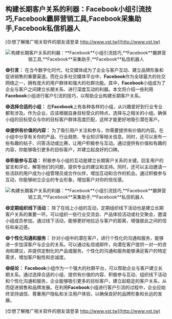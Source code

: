 ## **构建长期客户关系的利器：**Facebook**小组引流技巧,**Facebook**霸屏营销工具,**Facebook**采集助手,**Facebook**私信机器人**

[😍想了解推广相关软件的朋友请登录 http://www.vst.tw](http://www.vst.tw)

 <center><img src="https://vst.tw/MP4/tuiguang/png/6.png" alt="构建长期客户关系的利器：**Facebook**小组引流技巧,**Facebook**霸屏营销工具,**Facebook**采集助手,**Facebook**私信机器人"></center>

**😄引言：**
在当今数字化时代，社交媒体成为了企业与客户互动、建立品牌形象和促进销售的重要渠道。而在众多社交媒体平台中，**Facebook**作为全球最大的社交网络之一，拥有庞大的用户群体和强大的社群功能。其中，**Facebook**小组成为了企业与客户之间建立长期关系、进行深度互动的利器。本文将介绍一些利用**Facebook**小组进行客户引流的技巧，以帮助企业构建长期客户关系。

**😄选择合适的小组：**
在**Facebook**上有各种各样的小组，从兴趣爱好到行业专业都有涉及。作为企业，应该根据自身目标受众的特点，选择与之相关的小组。确保小组的目标受众与你的目标客户群体高度匹配，这样才能更好地吸引潜在客户。

**😄提供有价值的内容：**
为了吸引用户关注和参与，你需要提供有价值的内容。在小组中分享有关你的产品、行业趋势、专业知识等相关信息。同时，还可以发布一些有趣的帖子、问答活动或比赛，让用户积极参与互动。通过提供有价值和有趣的内容，你能够吸引更多的目标客户，并建立起良好的口碑。

**😄积极参与互动：**
积极参与小组的互动是建立长期客户关系的关键。回复用户的留言和评论，解答他们的问题，提供专业的建议和支持。同时，还可以主动邀请一些活跃的用户成为小组管理员或合作伙伴，增加互动和合作的机会。通过积极参与互动，你能够树立企业的专业形象，增加客户对你的信任感。

 <center><img src="https://vst.tw/MP4/tuiguang/png/1.png" alt="构建长期客户关系的利器：**Facebook**小组引流技巧,**Facebook**霸屏营销工具,**Facebook**采集助手,**Facebook**私信机器人"></center>

**😄定期组织线下活动：**
除了在线上小组的互动，定期组织线下活动也是建立长期客户关系的重要一环。可以组织一些行业交流会、产品体验活动或社交聚会，邀请小组成员参加。通过线下活动，能够更好地拉近与客户的距离，增强彼此之间的信任和亲近感。

**😄个性化沟通和服务：**
针对小组中的潜在客户，进行个性化的沟通和服务，能够进一步加深客户与企业的关系。可以通过私信或邮件，向潜在客户提供一对一的咨询和建议，并提供定制化的产品或服务。个性化的沟通和服务能够满足客户的特定需求，增加客户黏性和忠诚度。

**😄结论：**
**Facebook**小组作为一个强大的社群平台，可以帮助企业与客户建立长期关系。通过选择合适的小组、提供有价值的内容、积极参与互动、组织线下活动和个性化沟通和服务，企业能够吸引更多的目标客户，建立起稳定的客户关系，从而促进销售和品牌发展。在利用**Facebook**小组进行客户引流的过程中，企业应始终坚持诚信、尊重用户隐私和关注用户体验，以确保良好的品牌形象和长远的发展。

[😍想了解推广相关软件的朋友请登录 http://www.vst.tw](http://www.vst.tw)



